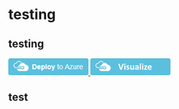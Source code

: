 # testing

## testing
<a href="https://portal.azure.com/#create/Microsoft.Template/uri/https%3A%2F%2Fraw.githubusercontent.com%2Fsabil05%2Ftesting%2Fmaster%2Fsabil.json" target="_blank">
    <img src="https://raw.githubusercontent.com/Azure/azure-quickstart-templates/master/1-CONTRIBUTION-GUIDE/images/deploytoazure.png"/>
</a></a><a href="http://armviz.io/#/?load=https%3A%2F%2Fraw.githubusercontent.com%2Fsabil05%2Ftesting%2Fmaster%2Fsabil.json" target="_blank">
<img src="https://raw.githubusercontent.com/Azure/azure-quickstart-templates/master/1-CONTRIBUTION-GUIDE/images/visualizebutton.png"/>
</a>


## test
